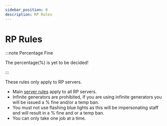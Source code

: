 ```yaml
---
sidebar_position: 0
description: RP Rules
---
```


# RP Rules

:::note Percentage Fine

The percentage(%) is yet to be decided!

:::


These rules only apply to RP servers.

- Main [server rules](/rules) apply to all RP servers.
- Infinite generators are prohibited, If you are using infinite generators you will be issued a % fine and/or a temp ban.
- You must not use flashing blue lights as this will be impersonating staff and will result in a % fine and or a temp ban.
- You can only take one job at a time.